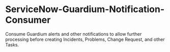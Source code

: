 # ServiceNow-Guardium-Notification-Consumer
Consume Guardium alerts and other notifications to allow further processing before creating Incidents, Problems, Change Request, and other Tasks.
